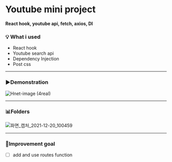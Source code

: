 # Youtube mini project

**React hook, youtube api, fetch, axios, DI**

### **💡 What i used**

- React hook
- Youtube search api
- Dependency Injection
- Post css

---


### **▶️Demonstration**

![Hnet-image (4real)](https://user-images.githubusercontent.com/91414657/146697369-7990ba70-0b99-4b69-9940-e47fc778655a.gif)

---


### **📊Folders**

![화면_캡처_2021-12-20_100459](https://user-images.githubusercontent.com/91414657/146698434-0b2016f7-6c33-4d78-bd7a-b866a9829e06.jpg)

---


### **📌Improvement goal**

- [ ]  add and use routes function
